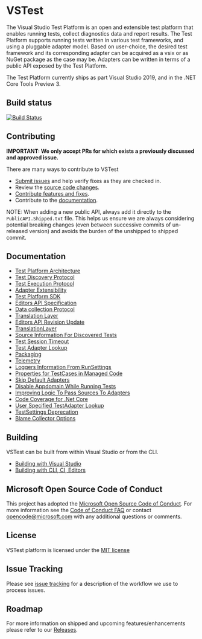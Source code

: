 # VSTest

The Visual Studio Test Platform is an open and extensible test platform that enables running tests, collect diagnostics data and report results. The Test Platform supports running tests written in various test frameworks, and using a pluggable adapter model. Based on user-choice, the desired test framework and its corresponding adapter can be acquired as a vsix or as NuGet package as the case may be. Adapters can be written in terms of a public API exposed by the Test Platform.

The Test Platform currently ships as part Visual Studio 2019, and in the .NET Core Tools Preview 3.

## Build status

[![Build Status](https://dev.azure.com/dnceng/public/_apis/build/status/Microsoft/vstest/microsoft.vstest.ci?branchName=main)](https://dev.azure.com/dnceng/public/_build/latest?definitionId=935&branchName=main)

## Contributing

**IMPORTANT: We only accept PRs for which exists a previously discussed and approved issue.**

There are many ways to contribute to VSTest

- [Submit issues](https://github.com/Microsoft/vstest/issues) and help verify fixes as they are checked in.
- Review the [source code changes](https://github.com/Microsoft/vstest/pulls).
- [Contribute features and fixes](https://github.com/Microsoft/vstest-docs/blob/main/docs/contribute.md).
- Contribute to the [documentation](https://github.com/Microsoft/vstest-docs).

NOTE: When adding a new public API, always add it directly to the `PublicAPI.Shipped.txt` file. This helps us ensure we are always considering potential breaking changes (even between successive commits of un-released version) and avoids the burden of the unshipped to shipped commit.

## Documentation

- [Test Platform Architecture](https://github.com/Microsoft/vstest-docs/blob/main/RFCs/0001-Test-Platform-Architecture.md)
- [Test Discovery Protocol](https://github.com/Microsoft/vstest-docs/blob/main/RFCs/0002-Test-Discovery-Protocol.md)
- [Test Execution Protocol](https://github.com/Microsoft/vstest-docs/blob/main/RFCs/0003-Test-Execution-Protocol.md)
- [Adapter Extensibility](https://github.com/Microsoft/vstest-docs/blob/main/RFCs/0004-Adapter-Extensibility.md)
- [Test Platform SDK](https://github.com/Microsoft/vstest-docs/blob/main/RFCs/0005-Test-Platform-SDK.md)
- [Editors API Specification](https://github.com/Microsoft/vstest-docs/blob/main/RFCs/0007-Editors-API-Specification.md)
- [Data collection Protocol](https://github.com/Microsoft/vstest-docs/blob/main/RFCs/0006-DataCollection-Protocol.md)
- [Translation Layer](https://github.com/Microsoft/vstest-docs/blob/main/RFCs/0008-TranslationLayer.md)
- [Editors API Revision Update](https://github.com/Microsoft/vstest-docs/blob/main/RFCs/0009-Editors-API-RevisionUpdate.md)
- [TranslationLayer](https://github.com/Microsoft/vstest-docs/blob/main/RFCs/0008-TranslationLayer.md)
- [Source Information For Discovered Tests](https://github.com/Microsoft/vstest-docs/blob/main/RFCs/0010-Source-Information-For-Discovered-Tests.md)
- [Test Session Timeout](https://github.com/Microsoft/vstest-docs/blob/main/RFCs/0011-Test-Session-Timeout.md)
- [Test Adapter Lookup](https://github.com/Microsoft/vstest-docs/blob/main/RFCs/0013-Test-Adapter-Lookup.md)
- [Packaging](https://github.com/Microsoft/vstest-docs/blob/main/RFCs/0014-Packaging.md)
- [Telemetry](https://github.com/Microsoft/vstest-docs/blob/main/RFCs/0015-Telemetry.md)
- [Loggers Information From RunSettings](https://github.com/Microsoft/vstest-docs/blob/main/RFCs/0016-Loggers-Information-From-RunSettings.md)
- [Properties for TestCases in Managed Code](https://github.com/microsoft/vstest-docs/blob/main/RFCs/0017-Managed-TestCase-Properties.md)
- [Skip Default Adapters](https://github.com/Microsoft/vstest-docs/blob/main/RFCs/0018-Skip-Default-Adapters.md)
- [Disable Appdomain While Running Tests](https://github.com/Microsoft/vstest-docs/blob/main/RFCs/0019-Disable-Appdomain-While-Running-Tests.md)
- [Improving Logic To Pass Sources To Adapters](https://github.com/Microsoft/vstest-docs/blob/main/RFCs/0020-Improving-Logic-To-Pass-Sources-To-Adapters.md)
- [Code Coverage for .Net Core](https://github.com/Microsoft/vstest-docs/blob/main/RFCs/0021-CodeCoverageForNetCore.md)
- [User Specified TestAdapter Lookup](https://github.com/Microsoft/vstest-docs/blob/main/RFCs/0022-User-Specified-TestAdapter-Lookup.md)
- [TestSettings Deprecation](https://github.com/Microsoft/vstest-docs/blob/main/RFCs/0023-TestSettings-Deprecation.md)
- [Blame Collector Options](https://github.com/Microsoft/vstest-docs/blob/main/RFCs/0024-Blame-Collector-Options.md)

## Building

VSTest can be built from within Visual Studio or from the CLI.

- [Building with Visual Studio](https://github.com/Microsoft/vstest-docs/blob/main/docs/contribute.md#building-with-visual-studio)
- [Building with CLI, CI, Editors](https://github.com/Microsoft/vstest-docs/blob/main/docs/contribute.md#building-with-cli-ci-editors)

## Microsoft Open Source Code of Conduct

This project has adopted the [Microsoft Open Source Code of Conduct](https://opensource.microsoft.com/codeofconduct/). For more information see the [Code of Conduct FAQ](https://opensource.microsoft.com/codeofconduct/faq/) or contact [opencode@microsoft.com](mailto:opencode@microsoft.com) with any additional questions or comments.

## License

VSTest platform is licensed under the [MIT license](https://github.com/Microsoft/vstest/blob/main/LICENSE)

## Issue Tracking

Please see [issue tracking](https://github.com/Microsoft/vstest-docs/blob/main/issuetracking.md) for a description of the workflow we use to process issues.

## Roadmap

For more information on shipped and upcoming features/enhancements please refer to our [Releases](https://github.com/Microsoft/vstest-docs/blob/main/docs/releases.md).
